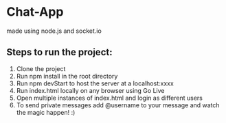 # Chat-App
made using node.js and socket.io

## Steps to run the project:
1. Clone the project
2. Run npm install in the root directory
3. Run npm devStart to host the server at a localhost:xxxx
4. Run index.html locally on any browser using Go Live
5. Open multiple instances of index.html and login as different users
6. To send private messages add @username to your message and watch the magic happen! :)
